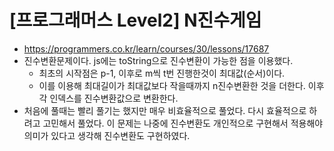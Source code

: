 # [프로그래머스 Level2] N진수게임
- https://programmers.co.kr/learn/courses/30/lessons/17687
- 진수변환문제이다. js에는 toString으로 진수변환이 가능한 점을 이용했다.
  - 최초의 시작점은 p-1, 이후로 m씩 t번 진행한것이 최대값(순서)이다.
  - 이를 이용해 최대길이가 최대값보다 작을때까지 n진수변환한 것을 더한다. 이후 각 인덱스를 진수변환값으로 변환한다.
- 처음에 풀때는 빨리 풀기는 했지만 매우 비효율적으로 풀었다. 다시 효율적으로 하려고 고민해서 풀었다. 이 문제는 나중에 진수변환도 개인적으로 구현해서 적용해야 의미가 있다고 생각해 진수변환도 구현하였다.